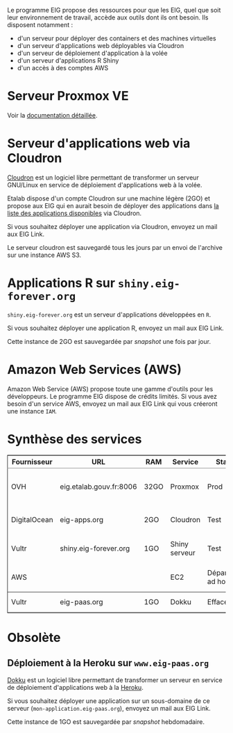 Le programme EIG propose des ressources pour que les EIG, quel que soit leur environnement de travail, accède aux outils dont ils ont besoin.  Ils disposent notamment :

- d'un serveur pour déployer des containers et des machines virtuelles
- d'un serveur d'applications web déployables via Cloudron
- d'un serveur de déploiement d'application à la volée
- d'un serveur d'applications R Shiny
- d'un accès à des comptes AWS


# Serveur Proxmox VE

Voir la [documentation détaillée](serveur.md).


# Serveur d'applications web via Cloudron

[Cloudron](https://cloudron.io) est un logiciel libre permettant de transformer un serveur GNU/Linux en service de déploiement d'applications web à la volée.

Etalab dispose d'un compte Cloudron sur une machine légère (2GO) et propose aux EIG qui en aurait besoin de déployer des applications dans [la liste des applications disponibles](https://cloudron.io/store/index.html) via Cloudron.

Si vous souhaitez déployer une application via Cloudron, envoyez un mail aux EIG Link.

Le serveur cloudron est sauvegardé tous les jours par un envoi de l'archive sur une instance AWS S3.


# Applications R sur `shiny.eig-forever.org`

`shiny.eig-forever.org` est un serveur d'applications développées en `R`.

Si vous souhaitez déployer une application R, envoyez un mail aux EIG Link.

Cette instance de 2GO est sauvegardée par *snapshot* une fois par jour.


# Amazon Web Services (AWS)

Amazon Web Service (AWS) propose toute une gamme d'outils pour les développeurs.  Le programme EIG dispose de crédits limités.  Si vous avez besoin d'un service AWS, envoyez un mail aux EIG Link qui vous créeront une instance `IAM`.


# Synthèse des services

<table border="2" cellspacing="0" cellpadding="6" rules="groups" frame="hsides">


<colgroup>
<col  class="org-left" />
<col  class="org-left" />
<col  class="org-left" />
<col  class="org-left" />
<col  class="org-left" />
<col  class="org-left" />
<col  class="org-left" />
</colgroup>
<thead>
<tr>
<th scope="col" class="org-left">Fournisseur</th>
<th scope="col" class="org-left">URL</th>
<th scope="col" class="org-left">RAM</th>
<th scope="col" class="org-left">Service</th>
<th scope="col" class="org-left">Statut</th>
<th scope="col" class="org-left">Description</th>
<th scope="col" class="org-left">Backup</th>
</tr>
</thead>

<tbody>
<tr>
<td class="org-left">OVH</td>
<td class="org-left">eig.etalab.gouv.fr:8006</td>
<td class="org-left">32GO</td>
<td class="org-left">Proxmox</td>
<td class="org-left">Prod</td>
<td class="org-left">Déploiement containers / VM</td>
<td class="org-left">Copie manuelle 1j => eig-apps.org</td>
</tr>


<tr>
<td class="org-left">DigitalOcean</td>
<td class="org-left">eig-apps.org</td>
<td class="org-left">2GO</td>
<td class="org-left">Cloudron</td>
<td class="org-left">Test</td>
<td class="org-left">Déploiement applications web</td>
<td class="org-left">1j => S3</td>
</tr>


<tr>
<td class="org-left">Vultr</td>
<td class="org-left">shiny.eig-forever.org</td>
<td class="org-left">1GO</td>
<td class="org-left">Shiny serveur</td>
<td class="org-left">Test</td>
<td class="org-left">Déploiement applications R</td>
<td class="org-left">1j (snapshot)</td>
</tr>


<tr>
<td class="org-left">AWS</td>
<td class="org-left">&#xa0;</td>
<td class="org-left">&#xa0;</td>
<td class="org-left">EC2</td>
<td class="org-left">Dépannage ad hoc</td>
<td class="org-left">Amazon Web Services</td>
<td class="org-left">&#xa0;</td>
</tr>
</tbody>

<tbody>
<tr>
<td class="org-left">Vultr</td>
<td class="org-left">eig-paas.org</td>
<td class="org-left">1GO</td>
<td class="org-left">Dokku</td>
<td class="org-left">Effacé</td>
<td class="org-left">Déploiement à la Heroku</td>
<td class="org-left">1j (snapshot)</td>
</tr>
</tbody>
</table>


# Obsolète


## Déploiement à la Heroku sur `www.eig-paas.org`

[Dokku](http://dokku.viewdocs.io/dokku/) est un logiciel libre permettant de transformer un serveur en service de déploiement d'applications web à la [Heroku](https://www.heroku.com/).

Si vous souhaitez déployer une application sur un sous-domaine de ce serveur (`mon-application.eig-paas.org`), envoyez un mail aux EIG Link.

Cette instance de 1GO est sauvegardée par *snapshot* hebdomadaire.

